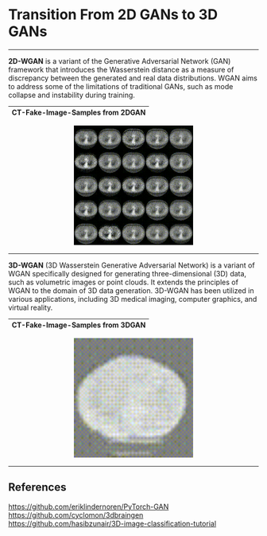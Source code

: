 # Transition From 2D GANs to 3D GANs

---------
**2D-WGAN** is a variant of the Generative Adversarial Network (GAN) framework that introduces the Wasserstein distance as a measure of discrepancy 
between the generated and real data distributions. WGAN aims to address some of the limitations of traditional GANs, such as mode collapse 
and instability during training.

<p align="center">
    
| CT-Fake-Image-Samples from 2DGAN |
| ------|

</p>

<p align="center">
    <img src="https://github.com/Harry-KIT/2d_to_3d/blob/main/assets/video_2d.gif?raw=true" width="240">
</p>
 
 
---------
**3D-WGAN** (3D Wasserstein Generative Adversarial Network) is a variant of WGAN specifically designed for generating three-dimensional (3D) data, 
such as volumetric images or point clouds. It extends the principles of WGAN to the domain of 3D data generation. 3D-WGAN has been utilized 
in various applications, including 3D medical imaging, computer graphics, and virtual reality.

<p align="center">
    
| CT-Fake-Image-Samples from 3DGAN |
| ------|

</p>

<p align="center">
    <img src="https://github.com/Harry-KIT/2d_to_3d/blob/main/assets/video_3d.gif?raw=true" width="240">
</p>

---------

**References**
---------
https://github.com/eriklindernoren/PyTorch-GAN
https://github.com/cyclomon/3dbraingen
https://github.com/hasibzunair/3D-image-classification-tutorial
